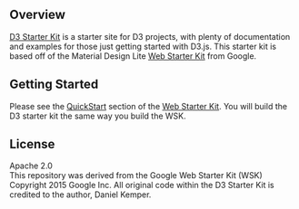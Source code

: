 

## Overview

[D3 Starter Kit](http://dankemper.net/d3-starter-kit) is a starter site for D3 projects, with plenty of documentation and examples for those just getting started with D3.js. This starter kit is based off of the Material Design Lite [Web Starter Kit](https://github.com/google/web-starter-kit) from Google.  

## Getting Started

Please see the [QuickStart](https://github.com/google/web-starter-kit#quickstart) section of the [Web Starter Kit](https://github.com/google/web-starter-kit).  You will build the D3 starter kit the same way you build the WSK.  

## License

Apache 2.0  
This repository was derived from the Google Web Starter Kit (WSK) Copyright 2015 Google Inc.  All original code within the D3 Starter Kit is credited to the author, Daniel Kemper.  
